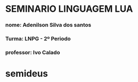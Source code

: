 # SEMINARIO LINGUAGEM LUA
### nome: Adenilson Silva dos santos
### Turma: LNPG - 2º Periodo
### professor: Ivo Calado
# 
# semideus
